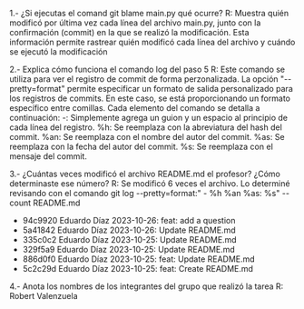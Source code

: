 1.- ¿Si ejecutas el comand git blame main.py qué ocurre?
R: Muestra quién modificó por última vez cada línea del archivo main.py, junto con la confirmación (commit) en la que se realizó la modificación. Esta información permite rastrear quién modificó cada línea del archivo y cuándo se ejecutó la modificación 

2.- Explica cómo funciona el comando log del paso 5
R: Este comando se utiliza para ver el registro de commit de forma perzonalizada. La opción "--pretty=format" permite especificar un formato de salida personalizado para los registros de commits. En este caso, se está proporcionando un formato específico entre comillas.
Cada elemento del comando se detalla a continuación:
-: Simplemente agrega un guion y un espacio al principio de cada línea del registro.
%h: Se reemplaza con la abreviatura del hash del commit.
%an: Se reemplaza con el nombre del autor del commit.
%as: Se reemplaza con la fecha del autor del commit.
%s: Se reemplaza con el mensaje del commit.

3.- ¿Cuántas veces modificó el archivo README.md el profesor? ¿Cómo determinaste ese número?
R: Se modificó 6 veces el archivo. Lo determiné revisando con el comando git log  --pretty=format:" - %h %an %as: %s" --count README.md 
- 94c9920 Eduardo Díaz 2023-10-26: feat: add a question
- 5a41842 Eduardo Díaz 2023-10-26: Update README.md
- 335c0c2 Eduardo Díaz 2023-10-25: Update README.md
- 329f5a9 Eduardo Díaz 2023-10-25: Update README.md
- 886d0f0 Eduardo Díaz 2023-10-25: feat: Update README.md
- 5c2c29d Eduardo Díaz 2023-10-25: feat: Create README.md

4.- Anota los nombres de los integrantes del grupo que realizó la tarea
R: Robert Valenzuela